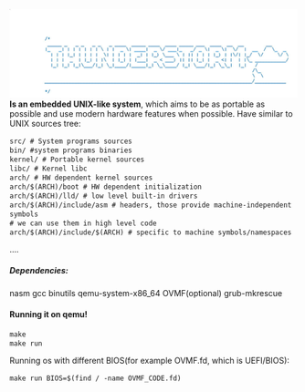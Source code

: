 ![THUNDERSTORM_LOGO](TH.jpg)
**Is an embedded UNIX-like system**, which aims 
to be as portable as possible and use modern hardware features when possible.
Have similar to UNIX sources tree:
```
src/ # System programs sources
bin/ #system programs binaries
kernel/ # Portable kernel sources
libc/ # Kernel libc
arch/ # HW dependent kernel sources
arch/$(ARCH)/boot # HW dependent initialization
arch/$(ARCH)/lld/ # low level built-in drivers
arch/$(ARCH)/include/asm # headers, those provide machine-independent symbols
# we can use them in high level code
arch/$(ARCH)/include/$(ARCH) # specific to machine symbols/namespaces
```
....

##### Dependencies:
nasm gcc binutils qemu-system-x86_64 OVMF(optional) grub-mkrescue
#### Running it on qemu!
```
make
make run 
```
Running os with different BIOS(for example OVMF.fd, which is UEFI/BIOS):
```
make run BIOS=$(find / -name OVMF_CODE.fd)
```
